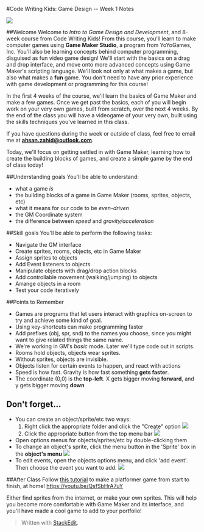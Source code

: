 #Code Writing Kids: Game Design -- Week  1 Notes

![](https://farm6.staticflickr.com/5049/5230651896_37cc873fd6_d.jpg)


##Welcome
Welcome to _Intro to Game Design and Development_, and 8-week course from Code Writing Kids! From this course, you'll learn to make computer games using **Game Maker Studio**, a program from YoYoGames, Inc. You'll also be learning concepts behind computer programming, disguised as fun video game design! We'll start with the basics on a drag and drop interface, and move onto more advanced concepts using Game Maker's scripting language. We'll look not only at what makes a game, but also what makes a **fun** game. You don't need to have any prior experience with game development or programming for this course!

In the first 4 weeks of the course, we'll learn the basics of Game Maker and make a few games. Once we get past the basics, each of you will begin work on your very own games, built from scratch, over the next 4 weeks. By the end of the class you will have a videogame of your very own, built using the skills techniques you've learned in this class.

If you have questions during the week or outside of class, feel free to email me at **ahsan.zahid@outlook.com**.

Today, we'll focus on getting settled in with Game Maker, learning how to create the building blocks of games, and create a simple game by the end of class today!


##Understanding goals
You'll be able to understand:
 - what a game *is*
 - the building blocks of a game in Game Maker (rooms, sprites, objects, etc)
 - what it means for our code to be *even-driven*
 - the GM Coordinate system
 - the difference between *speed* and *gravity/acceleration*

##Skill goals
You'll be able to perform the following tasks:

 - Navigate the GM interface
 - Create sprites, rooms, objects, etc in Game Maker
 - Assign sprites to objects
 - Add Event listeners to objects
 - Manipulate objects with drag/drop action blocks
 - Add controllable movement (walking/jumping) to objects
 - Arrange objects in a room
 - Test your code iteratively

##Points to Remember

 - Games are programs that let users interact with graphics on-screen to try and achieve some kind of goal.
 - Using key-shortcuts can make programming faster
 - Add prefixes (obj, spr, snd) to the names you choose, since you might want to give related things the same name.
 - We're working in GM's *basic* mode. Later we'll type code out in scripts.
 - Rooms hold objects, objects wear sprites.
 - Without sprites, objects are invisible.
 - Objects listen for certain events to happen, and react with actions
 - Speed is how fast. Gravity is how fast something **gets faster**.
 - The coordinate (0,0) is the **top-left**. X gets bigger moving **forward**, and y gets bigger moving **down**

## Don't forget...

 - You can create an object/sprite/etc two ways:
	 1. Right click the appropriate folder and click the "Create" option 
		 ![](http://i.snag.gy/W9ZFv.jpg)
	 2. Click the appropriate button from the top menu bar
		  ![](http://i.snag.gy/rIgl1.jpg)
 - Open options menus for objects/sprites/etc by double-clicking them
 - To change an object's sprite, click the menu button in the 'Sprite' box in the **object's menu**
	 ![](http://i.snag.gy/Gms0M.jpg)
 - To edit events, open the objects options menu, and click 'add event'. Then choose the event you want to add.
	 ![](http://i.snag.gy/W8SMK.jpg)

##After Class
Follow [this tutorial](https://www.youtube.com/watch?v=QsfSbHrA7uY) to make a platformer game from start to finish, at home! 
https://youtu.be/QsfSbHrA7uY

Either find sprites from the internet, or make your own sprites. This will help you become more comfortable with Game Maker and its interface, and you'll have made a cool game to add to your portfolio!


> Written with [StackEdit](https://stackedit.io/).